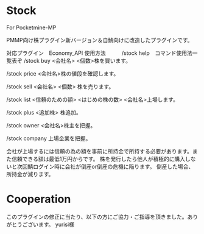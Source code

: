 # Stock
For Pocketmine-MP

PMMP向け株プラグイン新バージョン＆自鯖向けに改造したプラグインです。

対応プラグイン　Economy_API
使用方法　　　/stock help　コマンド使用法一覧表ぞ
 /stock buy <会社名> <個数>株を買います。

 /stock price <会社名>株の値段を確認します。

 /stock sell <会社名> <個数> 株を売ります。

 /stock list <信頼のための額> <はじめの株の数> <会社名>上場します。

 /stock plus <追加株> 株追加。

 /stock owner <会社名>株主を把握。

/stock company 上場企業を把握。


会社が上場するには信頼の為の額を事前に所持金で所持する必要があります。また信頼できる額は最低1万円からです。
株を発行したら他人が積極的に購入しないと次回鯖ログイン時に会社が倒産or倒産の危機に陥ります。
倒産した場合、所持金が減ります。

# Cooperation
このプラグインの修正に当たり、以下の方にご協力・ご指導を頂きました。ありがとうございます。
yurisi様
